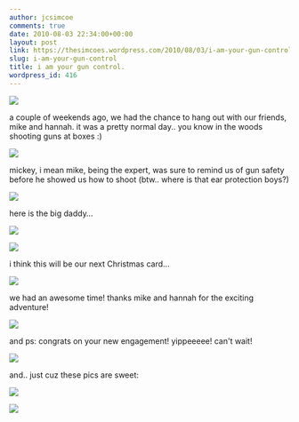 ```yaml
---
author: jcsimcoe
comments: true
date: 2010-08-03 22:34:00+00:00
layout: post
link: https://thesimcoes.wordpress.com/2010/08/03/i-am-your-gun-control/
slug: i-am-your-gun-control
title: i am your gun control.
wordpress_id: 416
---
```


![](/public/assets/tumblr_l6llctvRgr1qb8l8q.jpg)




a couple of weekends ago, we had the chance to hang out with our friends, mike and hannah. it was a pretty normal day.. you know in the woods shooting guns at boxes :)




![](/public/assets/tumblr_l6ll2rYtpR1qb8l8q.jpg)




mickey, i mean mike, being the expert, was sure to remind us of gun safety before he showed us how to shoot (btw.. where is that ear protection boys?)




![](/public/assets/tumblr_l6ll52a7MJ1qb8l8q.jpg)




here is the big daddy…




![](/public/assets/tumblr_l6ll70nz7i1qb8l8q.jpg)




![](/public/assets/tumblr_l6ll7eRPEP1qb8l8q.jpg)




i think this will be our next Christmas card…




![](/public/assets/tumblr_l6ll89yL2F1qb8l8q.jpg)




we had an awesome time! thanks mike and hannah for the exciting adventure!




![](/public/assets/tumblr_l6llacElmD1qb8l8q.jpg)




and ps: congrats on your new engagement! yippeeeee! can't wait!




![](/public/assets/tumblr_l6llbaNEYe1qb8l8q.jpg)




and.. just cuz these pics are sweet:




![](/public/assets/tumblr_l6lldjamdq1qb8l8q.jpg)




![](/public/assets/tumblr_l6llqrg1UO1qb8l8q.jpg)
